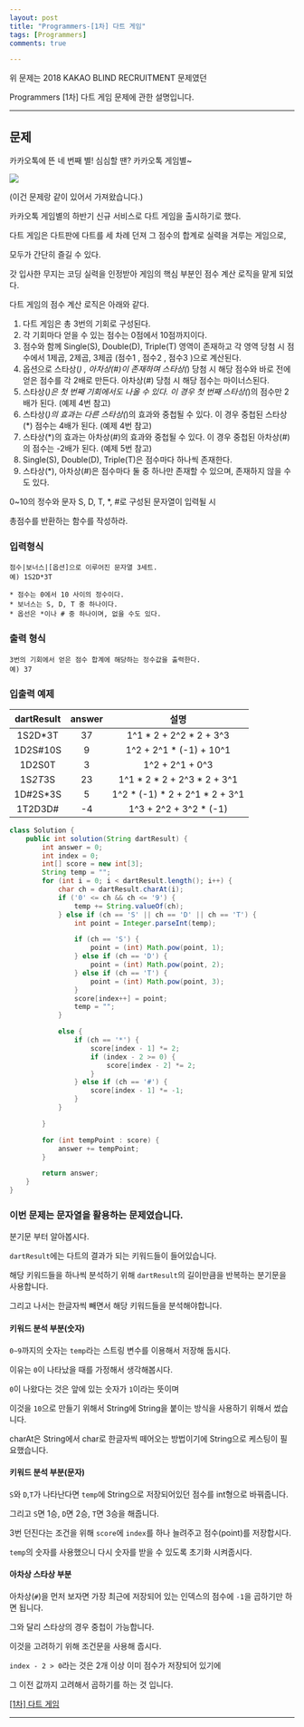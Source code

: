 ```yaml
---
layout: post
title: "Programmers-[1차] 다트 게임"
tags: [Programmers]
comments: true

---
```


위 문제는 2018 KAKAO BLIND RECRUITMENT 문제였던 

Programmers [1차] 다트 게임 문제에 관한 설명입니다.<br>

---

## 문제

카카오톡에 뜬 네 번째 별! 심심할 땐? 카카오톡 게임별~

<img src="http://t1.kakaocdn.net/welcome2018/gamestar.png">

(이건 문제랑 같이 있어서 가져왔습니다.)

카카오톡 게임별의 하반기 신규 서비스로 다트 게임을 출시하기로 했다. 

다트 게임은 다트판에 다트를 세 차례 던져 그 점수의 합계로 실력을 겨루는 게임으로,
 
모두가 간단히 즐길 수 있다.
 
갓 입사한 무지는 코딩 실력을 인정받아 게임의 핵심 부분인 점수 계산 로직을 맡게 되었다. 

다트 게임의 점수 계산 로직은 아래와 같다.

1. 다트 게임은 총 3번의 기회로 구성된다.
2. 각 기회마다 얻을 수 있는 점수는 0점에서 10점까지이다.
3. 점수와 함께 Single(S), Double(D), Triple(T) 영역이 존재하고 각 영역 당첨 시 점수에서 1제곱, 2제곱, 3제곱 (점수1 , 점수2 , 점수3 )으로 계산된다.
4. 옵션으로 스타상(*) , 아차상(#)이 존재하며 스타상(*) 당첨 시 해당 점수와 바로 전에 얻은 점수를 각 2배로 만든다. 아차상(#) 당첨 시 해당 점수는 마이너스된다.
5. 스타상(*)은 첫 번째 기회에서도 나올 수 있다. 이 경우 첫 번째 스타상(*)의 점수만 2배가 된다. (예제 4번 참고)
6. 스타상(*)의 효과는 다른 스타상(*)의 효과와 중첩될 수 있다. 이 경우 중첩된 스타상(*) 점수는 4배가 된다. (예제 4번 참고)
7. 스타상(*)의 효과는 아차상(#)의 효과와 중첩될 수 있다. 이 경우 중첩된 아차상(#)의 점수는 -2배가 된다. (예제 5번 참고)
8. Single(S), Double(D), Triple(T)은 점수마다 하나씩 존재한다.
9. 스타상(*), 아차상(#)은 점수마다 둘 중 하나만 존재할 수 있으며, 존재하지 않을 수도 있다.

0~10의 정수와 문자 S, D, T, *, #로 구성된 문자열이 입력될 시 

총점수를 반환하는 함수를 작성하라.

### 입력형식
    점수|보너스|[옵션]으로 이루어진 문자열 3세트.
    예) 1S2D*3T

    * 점수는 0에서 10 사이의 정수이다.
    * 보너스는 S, D, T 중 하나이다.
    * 옵선은 *이나 # 중 하나이며, 없을 수도 있다.

### 출력 형식
    3번의 기회에서 얻은 점수 합계에 해당하는 정수값을 출력한다.
    예) 37
    
### 입출력 예제

| dartResult | answer |         설명          |
| :--------: | :----: |:---------------------:|
|   1S2D*3T  |   37   |1^1 * 2 + 2^2 * 2 + 3^3|
|   1D2S#10S |   9    |	1^2 + 2^1 * (-1) + 10^1|
|   1D2S0T   |   3    |1^2 + 2^1 + 0^3|
|   1S*2T*3S |   23   |1^1 * 2 * 2 + 2^3 * 2 + 3^1|
|   1D#2S*3S |   5    |1^2 * (-1) * 2 + 2^1 * 2 + 3^1|
|   1T2D3D#  |   -4   |1^3 + 2^2 + 3^2 * (-1)|


```java
class Solution {
	public int solution(String dartResult) {
		int answer = 0;
		int index = 0;
		int[] score = new int[3];
		String temp = "";
		for (int i = 0; i < dartResult.length(); i++) {
			char ch = dartResult.charAt(i);
			if ('0' <= ch && ch <= '9') {
				temp += String.valueOf(ch);
			} else if (ch == 'S' || ch == 'D' || ch == 'T') {
				int point = Integer.parseInt(temp);

				if (ch == 'S') {
					point = (int) Math.pow(point, 1);
				} else if (ch == 'D') {
					point = (int) Math.pow(point, 2);
				} else if (ch == 'T') {
					point = (int) Math.pow(point, 3);
				}
				score[index++] = point;
                temp = "";
			}

			else {
				if (ch == '*') {
					score[index - 1] *= 2;
					if (index - 2 >= 0) {
						score[index - 2] *= 2;
					}
				} else if (ch == '#') {
					score[index - 1] *= -1;
				}
			}

		}

		for (int tempPoint : score) {
			answer += tempPoint;
		}

		return answer;
	}
}


 ```

### 이번 문제는 문자열을 활용하는 문제였습니다.
 
 분기문 부터 알아봅시다.
 
 `dartResult`에는 다트의 결과가 되는 키워드들이 들어있습니다.
 
 해당 키워드들을 하나씩 분석하기 위해 `dartResult`의 길이만큼을 반복하는 분기문을 사용합니다.
 
 그리고 나서는 한글자씩 빼면서 해당 키워드들을 분석해야합니다.
 
 #### 키워드 분석 부분(숫자)
 
 `0~9`까지의 숫자는 `temp`라는 스트링 변수를 이용해서 저장해 둡시다.
 
 이유는 `0`이 나타났을 때를 가정해서 생각해봅시다.
 
 `0`이 나왔다는 것은 앞에 있는 숫자가 `1`이라는 뜻이며
 
 이것을 `10`으로 만들기 위해서 String에 String을 붙이는 방식을 사용하기 위해서 썼습니다.
 
 charAt은 String에서 char로 한글자씩 떼어오는 방법이기에 String으로 케스팅이 필요했습니다.
 
 #### 키워드 분석 부분(문자)
 
 `S`와 `D`,`T`가 나타난다면 `temp`에 String으로 저장되어있던 점수를 int형으로 바꿔줍니다.
 
 그리고 `S`면 1승, `D`면 2승, `T`면 3승을 해줍니다.
 
 3번 던진다는 조건을 위해 `score`에 `index`를 하나 늘려주고 점수(point)를 저장합시다.
 
 `temp`의 숫자를 사용했으니 다시 숫자를 받을 수 있도록 초기화 시켜줍시다.
 
 #### 아차상 스타상 부분
 
 아차상(`#`)을 먼저 보자면 가장 최근에 저장되어 있는 인덱스의 점수에 `-1`을 곱하기만 하면 됩니다. 
 
 그와 달리 스타상의 경우 중첩이 가능합니다.
 
 이것을 고려하기 위해 조건문을 사용해 줍시다.
 
 `index - 2 > 0`라는 것은 2개 이상 이미 점수가 저장되어 있기에 
 
 그 이전 값까지 고려해서 곱하기를 하는 것 입니다.
 
<a href= "https://programmers.co.kr/learn/courses/30/lessons/17682">[1차] 다트 게임</a>

---
